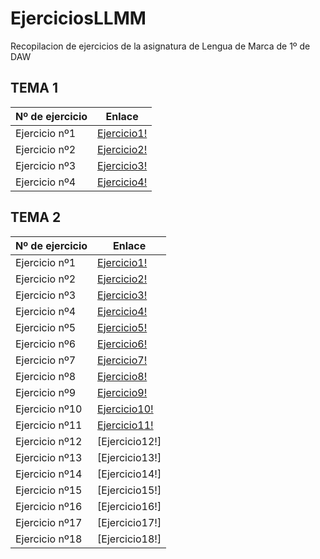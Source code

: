 # EjerciciosLLMM
Recopilacion de ejercicios de la asignatura de Lengua de Marca de 1º de DAW


## TEMA 1 

Nº de ejercicio | Enlace
------------ | -------------
Ejercicio nº1  |  [Ejercicio1!](TEMA1/Ejercicio1.html )
Ejercicio nº2  |  [Ejercicio2!](TEMA1/Actividad_1_2)
Ejercicio nº3  |  [Ejercicio3!](TEMA1/Actividad_1_3)
Ejercicio nº4  |  [Ejercicio4!](Trabajos/README)

## TEMA 2

Nº de ejercicio | Enlace
------------ | -------------
Ejercicio nº1 | [Ejercicio1!](TEMA2/T2_ActividadHTML_1.html)
Ejercicio nº2 | [Ejercicio2!](TEMA2/T2_ActividadHTML_2.html)
Ejercicio nº3 | [Ejercicio3!](TEMA2/T2_ActividadHTML_3.html)
Ejercicio nº4 | [Ejercicio4!](TEMA2/T2_ActividadHTML_4.html)
Ejercicio nº5 | [Ejercicio5!](TEMA2/actividad5/portfolio/indice.html)
Ejercicio nº6 | [Ejercicio6!](TEMA2/T2_ActividadHTML_6.html)
Ejercicio nº7 | [Ejercicio7!](TEMA2/T2_ActividadHTML_7.html)
Ejercicio nº8 | [Ejercicio8!](TEMA2/T2_ActividadHTML_8.html)
Ejercicio nº9 | [Ejercicio9!](TEMA2/T2_ActividadHTML_9.html)
Ejercicio nº10 | [Ejercicio10!](TEMA2/T2_ActividadHTML_10.html)
Ejercicio nº11 | [Ejercicio11!](TEMA2/T2_ActividadHTML_11.html)
Ejercicio nº12 | [Ejercicio12!]
Ejercicio nº13 | [Ejercicio13!]
Ejercicio nº14 | [Ejercicio14!]
Ejercicio nº15 | [Ejercicio15!]
Ejercicio nº16 | [Ejercicio16!]
Ejercicio nº17 | [Ejercicio17!]
Ejercicio nº18 | [Ejercicio18!]


